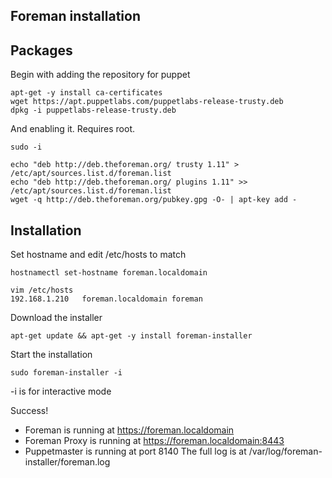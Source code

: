 ## Foreman installation


## Packages
Begin with adding the repository for puppet

	apt-get -y install ca-certificates
	wget https://apt.puppetlabs.com/puppetlabs-release-trusty.deb
	dpkg -i puppetlabs-release-trusty.deb

And enabling it. Requires root. 

	sudo -i

	echo "deb http://deb.theforeman.org/ trusty 1.11" > /etc/apt/sources.list.d/foreman.list
	echo "deb http://deb.theforeman.org/ plugins 1.11" >> /etc/apt/sources.list.d/foreman.list
	wget -q http://deb.theforeman.org/pubkey.gpg -O- | apt-key add -

## Installation

Set hostname and edit /etc/hosts to match

	hostnamectl set-hostname foreman.localdomain

	vim /etc/hosts
	192.168.1.210   foreman.localdomain foreman
	
Download the installer
	
	apt-get update && apt-get -y install foreman-installer

Start the installation
	
	sudo foreman-installer -i

-i is for interactive mode
	

Success!
  * Foreman is running at https://foreman.localdomain
  * Foreman Proxy is running at https://foreman.localdomain:8443
  * Puppetmaster is running at port 8140
  The full log is at /var/log/foreman-installer/foreman.log
